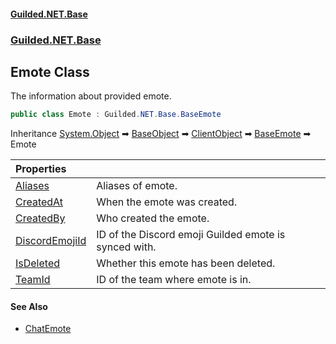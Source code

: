 
#### [Guilded.NET.Base](Guilded_NET_Base 'Guilded_NET_Base')
### [Guilded.NET.Base](Guilded_NET_Base#Guilded_NET_Base 'Guilded.NET.Base')
## Emote Class
The information about provided emote.  
```csharp
public class Emote : Guilded.NET.Base.BaseEmote
```

Inheritance [System.Object](https://docs.microsoft.com/en-us/dotnet/api/System.Object 'System.Object') &#x27A1; [BaseObject](BaseObject 'Guilded.NET.Base.BaseObject') &#x27A1; [ClientObject](ClientObject 'Guilded.NET.Base.ClientObject') &#x27A1; [BaseEmote](BaseEmote 'Guilded.NET.Base.BaseEmote') &#x27A1; Emote  

| Properties | |
| :--- | :--- |
| [Aliases](Emote_Aliases 'Guilded.NET.Base.Emote.Aliases') | Aliases of emote.<br/> |
| [CreatedAt](Emote_CreatedAt 'Guilded.NET.Base.Emote.CreatedAt') | When the emote was created.<br/> |
| [CreatedBy](Emote_CreatedBy 'Guilded.NET.Base.Emote.CreatedBy') | Who created the emote.<br/> |
| [DiscordEmojiId](Emote_DiscordEmojiId 'Guilded.NET.Base.Emote.DiscordEmojiId') | ID of the Discord emoji Guilded emote is synced with.<br/> |
| [IsDeleted](Emote_IsDeleted 'Guilded.NET.Base.Emote.IsDeleted') | Whether this emote has been deleted.<br/> |
| [TeamId](Emote_TeamId 'Guilded.NET.Base.Emote.TeamId') | ID of the team where emote is in.<br/> |

#### See Also
- [ChatEmote](ChatEmote 'Guilded.NET.Base.Chat.ChatEmote')
